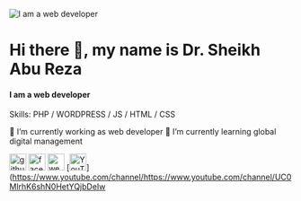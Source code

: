 ![I am  a web developer ](https://media-exp2.licdn.com/dms/image/C4D16AQE-wpqe9kwnCQ/profile-displaybackgroundimage-shrink_200_800/0/1656719149186?e=1661990400&v=beta&t=LG9hSSZNE4CgR2hRSn52vCM5IIHBGaZtLNYfR2J8uAQ)

# Hi there 👋, my name is Dr. Sheikh Abu Reza
#### I am  a web developer 
Skills: PHP / WORDPRESS / JS / HTML / CSS

 🔭 I’m currently working as web developer
 🌱 I’m currently learning global digital management
 
[<img src='https://cdn.jsdelivr.net/npm/simple-icons@3.0.1/icons/github.svg' alt='github' height='30'>](https://github.com/reza-iist)   [<img src='https://cdn.jsdelivr.net/npm/simple-icons@3.0.1/icons/facebook.svg' alt='facebook' height='30'>](https://www.facebook.com/iistofficial)  [<img src='https://cdn.jsdelivr.net/npm/simple-icons@3.0.1/icons/icloud.svg' alt='website' height='30'>](https://iist-mirpur.edu.bd) [<img src='https://cdn.jsdelivr.net/npm/simple-icons@3.0.1/icons/youtube.svg' alt='YouTube' height='30'>](https://www.youtube.com/channel/https://www.youtube.com/channel/UC0MlrhK6shN0HetYQjbDeIw
